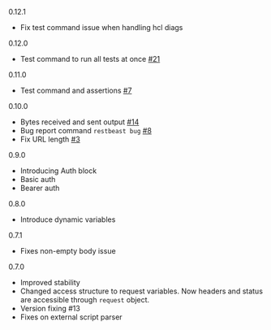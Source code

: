 0.12.1
- Fix test command issue when handling hcl diags 

0.12.0
- Test command to run all tests at once [#21](https://github.com/restbeast/restbeast/issues/21)

0.11.0
- Test command and assertions [#7](https://github.com/restbeast/restbeast/issues/7)

0.10.0
- Bytes received and sent output [#14](https://github.com/restbeast/restbeast/issues/14)
- Bug report command `restbeast bug` [#8](https://github.com/restbeast/restbeast/issues/8)
- Fix URL length [#3](https://github.com/restbeast/restbeast/issues/3) 

0.9.0
- Introducing Auth block
- Basic auth
- Bearer auth

0.8.0
- Introduce dynamic variables

0.7.1
- Fixes non-empty body issue

0.7.0
- Improved stability
- Changed access structure to request variables. Now headers and status are accessible through `request` object.
- Version fixing #13
- Fixes on external script parser
